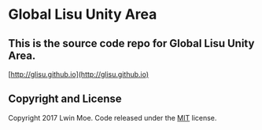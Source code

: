 # Global Lisu Unity Area

## This is the source code repo for Global Lisu Unity Area.
[http://glisu.github.io](http://glisu.github.io)

## Copyright and License

Copyright 2017 Lwin Moe. Code released under the [MIT](https://github.com/BlackrockDigital/startbootstrap-stylish-portfolio/blob/gh-pages/LICENSE) license.
